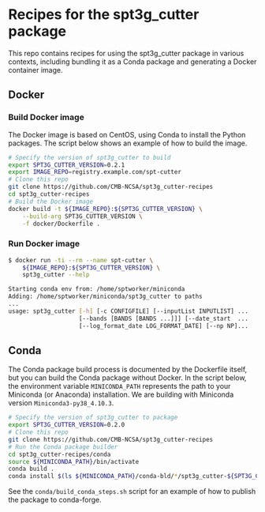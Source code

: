 Recipes for the spt3g_cutter package
==============================================

This repo contains recipes for using the spt3g_cutter package in various contexts, including bundling it as a Conda package and generating a Docker container image.

Docker
------------------

### Build Docker image

The Docker image is based on CentOS, using Conda to install the Python packages. The script below shows an example of how to build the image.

```bash
# Specify the version of spt3g_cutter to build
export SPT3G_CUTTER_VERSION=0.2.1
export IMAGE_REPO=registry.example.com/spt-cutter
# Clone this repo
git clone https://github.com/CMB-NCSA/spt3g_cutter-recipes
cd spt3g_cutter-recipes
# Build the Docker image
docker build -t ${IMAGE_REPO}:${SPT3G_CUTTER_VERSION} \
    --build-arg SPT3G_CUTTER_VERSION \
    -f docker/Dockerfile .
```

### Run Docker image

```bash
$ docker run -ti --rm --name spt-cutter \
    ${IMAGE_REPO}:${SPT3G_CUTTER_VERSION} \
    spt3g_cutter --help

Starting conda env from: /home/sptworker/miniconda
Adding: /home/sptworker/miniconda/spt3g_cutter to paths
...
usage: spt3g_cutter [-h] [-c CONFIGFILE] [--inputList INPUTLIST] ...
                    [--bands [BANDS [BANDS ...]]] [--date_start  ...
                    [--log_format_date LOG_FORMAT_DATE] [--np NP]...
```

Conda
------------------

The Conda package build process is documented by the Dockerfile itself, but you can build the Conda package without Docker. In the script below, the environment variable `MINICONDA_PATH` represents the path to your Miniconda (or Anaconda) installation. We are building with Miniconda version `Miniconda3-py38_4.10.3`.

```bash
# Specify the version of spt3g_cutter to package
export SPT3G_CUTTER_VERSION=0.2.0
# Clone this repo
git clone https://github.com/CMB-NCSA/spt3g_cutter-recipes
# Run the Conda package builder
cd spt3g_cutter-recipes/conda
source ${MINICONDA_PATH}/bin/activate
conda build .
conda install $(ls ${MINICONDA_PATH}/conda-bld/*/spt3g_cutter-${SPT3G_CUTTER_VERSION}*.tar.bz2)
```

See the `conda/build_conda_steps.sh` script for an example of how to publish the package to conda-forge.

